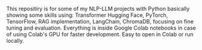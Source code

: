 This repositiry is for some of my NLP-LLM projects with Python basically showing some skills using: Transformer Hugging Face, PyTorch, TensorFlow, RAG implementation, LangChain, ChromaDB, focusing on fine tuning and evaluation. Everything is inside Google Colab notebooks in case of using Colab's GPU for faster development. Easy to open in Colab or run locally.
